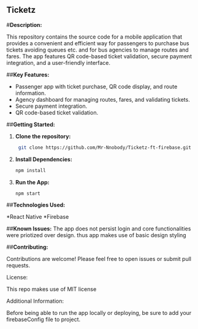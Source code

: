 ## **Ticketz**

#**Description:**

This repository contains the source code for a mobile application that provides a convenient and efficient way for passengers to purchase bus tickets avoiding queues etc. and for bus agencies to manage routes and fares. The app features QR code-based ticket validation, secure payment integration, and a user-friendly interface.

##**Key Features:**

* Passenger app with ticket purchase, QR code display, and route information.
* Agency dashboard for managing routes, fares, and validating tickets.
* Secure payment integration.
* QR code-based ticket validation.

##**Getting Started:**

1. **Clone the repository:**
   ```bash
    git clone https://github.com/Mr-Nnobody/Ticketz-ft-firebase.git

2. **Install Dependencies:**
   ```bash
   npm install
   
3. **Run the App:**
   ```bash
   npm start
   
##**Technologies Used:**

*React Native
*Firebase   

##**Known Issues:**
The app does not persist login and core functionalities were priotized over design. thus app makes use of basic design styling

##**Contributing:**

Contributions are welcome! Please feel free to open issues or submit pull requests.

License:

This repo makes use of MIT license

Additional Information:

Before being able to run the app locally or deploying, be sure to add your firebaseConfig file to project.


